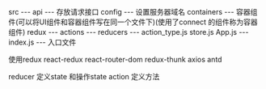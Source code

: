src --- 
  api --- 存放请求接口
  config --- 设置服务器域名
  containers --- 容器组件(可以将UI组件和容器组件写在同一个文件下)(使用了connect 的组件称为容器组件)
  redux --- 
     actions ---
     reducers ---
     action_type.js
     store.js
  App.js --- 
  index.js --- 入口文件

使用redux react-redux react-router-dom redux-thunk axios antd

reducer 定义state 和操作state
action 定义方法

